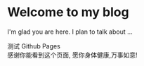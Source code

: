 # Welcome to my blog

I'm glad you are here. I plan to talk about ...

测试 Github Pages  
感谢你能看到这个页面, 愿你身体健康,万事如意!
